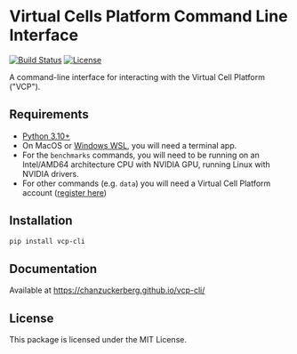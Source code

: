 # Virtual Cells Platform Command Line Interface

[![Build Status](https://img.shields.io/badge/build-passing-brightgreen)](https://github.com/chanzuckerberg/vcp-cli/actions)
[![License](https://img.shields.io/badge/license-MIT-blue)](LICENSE)

A command-line interface for interacting with the Virtual Cell Platform ("VCP").

## Requirements

- [Python 3.10+](https://www.python.org/downloads/)
- On MacOS or [Windows WSL](https://learn.microsoft.com/en-us/windows/wsl/), you will need a terminal app.
- For the `benchmarks` commands, you will need to be running on an Intel/AMD64 architecture CPU with NVIDIA GPU, running Linux with NVIDIA drivers.
- For other commands (e.g. `data`) you will need a Virtual Cell Platform account ([register here](https://virtualcellmodels.cziscience.com/?register=true))


## Installation

```bash
pip install vcp-cli
```

## Documentation

Available at https://chanzuckerberg.github.io/vcp-cli/


## License

This package is licensed under the MIT License.